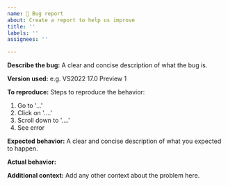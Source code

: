 ```yaml
---
name: 🐞 Bug report
about: Create a report to help us improve
title: ''
labels: ''
assignees: ''

---
```


**Describe the bug:**
A clear and concise description of what the bug is.

**Version used:**
e.g. VS2022 17.0 Preview 1

**To reproduce:**
Steps to reproduce the behavior:
1. Go to '...'
2. Click on '....'
3. Scroll down to '....'
4. See error

**Expected behavior:**
A clear and concise description of what you expected to happen.

**Actual behavior:**

**Additional context:**
Add any other context about the problem here.
